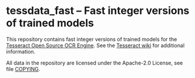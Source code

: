 # tessdata_fast – Fast integer versions of trained models

This repository contains fast integer versions of trained models for the
[Tesseract Open Source OCR Engine](https://github.com/tesseract-ocr/tesseract).
See the [Tesseract wiki](https://github.com/tesseract-ocr/tesseract/wiki/Data-Files)
for additional information.

All data in the repository are licensed under the
Apache-2.0 License, see file [COPYING](COPYING).
